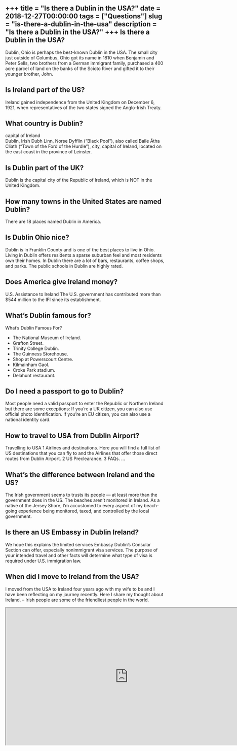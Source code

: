 +++
title = "Is there a Dublin in the USA?"
date = 2018-12-27T00:00:00
tags = ["Questions"]
slug = "is-there-a-dublin-in-the-usa"
description = "Is there a Dublin in the USA?"
+++
Is there a Dublin in the USA?
-----------------------------

Dublin, Ohio is perhaps the best-known Dublin in the USA. The small city just outside of Columbus, Ohio got its name in 1810 when Benjamin and Peter Sells, two brothers from a German immigrant family, purchased a 400 acre parcel of land on the banks of the Scioto River and gifted it to their younger brother, John.

Is Ireland part of the US?
--------------------------

Ireland gained independence from the United Kingdom on December 6, 1921, when representatives of the two states signed the Anglo-Irish Treaty.

What country is Dublin?
-----------------------

capital of Ireland  
Dublin, Irish Dubh Linn, Norse Dyfflin (“Black Pool”), also called Baile Átha Cliath (“Town of the Ford of the Hurdle”), city, capital of Ireland, located on the east coast in the province of Leinster.

Is Dublin part of the UK?
-------------------------

Dublin is the capital city of the Republic of Ireland, which is NOT in the United Kingdom.

How many towns in the United States are named Dublin?
-----------------------------------------------------

There are 18 places named Dublin in America.

Is Dublin Ohio nice?
--------------------

Dublin is in Franklin County and is one of the best places to live in Ohio. Living in Dublin offers residents a sparse suburban feel and most residents own their homes. In Dublin there are a lot of bars, restaurants, coffee shops, and parks. The public schools in Dublin are highly rated.

Does America give Ireland money?
--------------------------------

U.S. Assistance to Ireland The U.S. government has contributed more than $544 million to the IFI since its establishment.

What’s Dublin famous for?
-------------------------

What’s Dublin Famous For?

- The National Museum of Ireland.
- Grafton Street.
- Trinity College Dublin.
- The Guinness Storehouse.
- Shop at Powerscourt Centre.
- Kilmainham Gaol.
- Croke Park stadium.
- Delahunt restaurant.

Do I need a passport to go to Dublin?
-------------------------------------

Most people need a valid passport to enter the Republic or Northern Ireland but there are some exceptions: If you’re a UK citizen, you can also use official photo identification. If you’re an EU citizen, you can also use a national identity card.

How to travel to USA from Dublin Airport?
-----------------------------------------

Travelling to USA 1 Airlines and destinations. Here you will find a full list of US destinations that you can fly to and the Airlines that offer those direct routes from Dublin Airport. 2 US Preclearance. 3 FAQs. …

What’s the difference between Ireland and the US?
-------------------------------------------------

The Irish government seems to trusts its people — at least more than the government does in the US. The beaches aren’t monitored in Ireland. As a native of the Jersey Shore, I’m accustomed to every aspect of my beach-going experience being monitored, taxed, and controlled by the local government.

Is there an US Embassy in Dublin Ireland?
-----------------------------------------

We hope this explains the limited services Embassy Dublin’s Consular Section can offer, especially nonimmigrant visa services. The purpose of your intended travel and other facts will determine what type of visa is required under U.S. immigration law.

When did I move to Ireland from the USA?
----------------------------------------

I moved from the USA to Ireland four years ago with my wife to be and I have been reflecting on my journey recently. Here I share my thought about Ireland. – Irish people are some of the friendliest people in the world.

<iframe allow="accelerometer; autoplay; clipboard-write; encrypted-media; gyroscope; picture-in-picture" allowfullscreen="" class="__youtube_prefs__  epyt-is-override  no-lazyload" data-no-lazy="1" data-origheight="433" data-origwidth="770" data-skipgform_ajax_framebjll="" height="433" id="_ytid_46222" loading="lazy" src="https://www.youtube.com/embed/pssNEDh0p5g?enablejsapi=1&autoplay=0&cc_load_policy=0&cc_lang_pref=&iv_load_policy=1&loop=0&modestbranding=0&rel=1&fs=1&playsinline=0&autohide=2&theme=dark&color=red&controls=1&" title="YouTube player" width="770"></iframe>